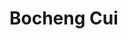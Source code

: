 <!DOCTYPE html>

<h1>Bocheng Cui</h1>
<script src="https://code.jquery.com/jquery-3.6.0.min.js"></script>
<script>
  $(function () {
    $('#aboutme').load('aboutme/aboutme.html');
    $('#projects').load('projects/projects.html');
    $('#experience').load('experience/experience.html');
    $('#education').load('education/education.html');
  })

</script>

<body>
  <div id="aboutme"></div>
  <div id="projects"></div>
  <div id="experience"></div>
  <div id="education"></div>

</body>
